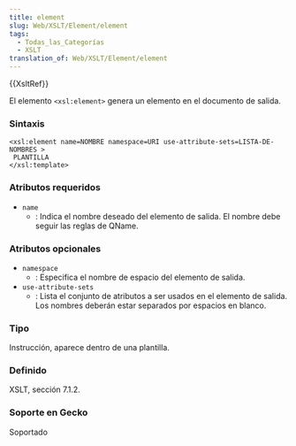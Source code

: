 ```yaml
---
title: element
slug: Web/XSLT/Element/element
tags:
  - Todas_las_Categorías
  - XSLT
translation_of: Web/XSLT/Element/element
---
```

{{XsltRef}}

El elemento `<xsl:element>` genera un elemento en el documento de salida.

### Sintaxis

    <xsl:element name=NOMBRE namespace=URI use-attribute-sets=LISTA-DE-NOMBRES >
     PLANTILLA
    </xsl:template>

### Atributos requeridos

- `name`
  - : Indica el nombre deseado del elemento de salida. El nombre debe seguir las reglas de QName.

### Atributos opcionales

- `namespace`
  - : Especifica el nombre de espacio del elemento de salida.
- `use-attribute-sets`
  - : Lista el conjunto de atributos a ser usados en el elemento de salida. Los nombres deberán estar separados por espacios en blanco.

### Tipo

Instrucción, aparece dentro de una plantilla.

### Definido

XSLT, sección 7.1.2.

### Soporte en Gecko

Soportado
